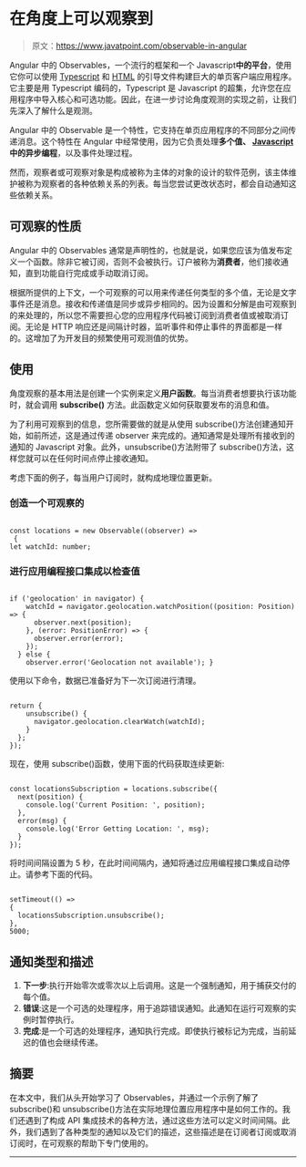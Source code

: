 # 在角度上可以观察到

> 原文：<https://www.javatpoint.com/observable-in-angular>

Angular 中的 Observables，一个流行的框架和一个 Javascript**中的平台**，使用它你可以使用 [Typescript](https://www.javatpoint.com/typescript-tutorial) 和 [HTML](https://www.javatpoint.com/html-tutorial) 的引导文件构建巨大的单页客户端应用程序。它主要是用 Typescript 编码的，Typescript 是 Javascript 的超集，允许您在应用程序中导入核心和可选功能。因此，在进一步讨论角度观测的实现之前，让我们先深入了解什么是观测。

Angular 中的 Observable 是一个特性，它支持在单页应用程序的不同部分之间传递消息。这个特性在 Angular 中经常使用，因为它负责处理**多个值、 [Javascript](https://www.javatpoint.com/javascript-tutorial) 中的异步编程**，以及事件处理过程。

然而，观察者或可观察对象是构成被称为主体的对象的设计的软件范例，该主体维护被称为观察者的各种依赖关系的列表。每当您尝试更改状态时，都会自动通知这些依赖关系。

## 可观察的性质

Angular 中的 Observables 通常是声明性的，也就是说，如果您应该为值发布定义一个函数。除非它被订阅，否则不会被执行。订户被称为**消费者**，他们接收通知，直到功能自行完成或手动取消订阅。

根据所提供的上下文，一个可观察的可以用来传递任何类型的多个值，无论是文字事件还是消息。接收和传递值是同步或异步相同的。因为设置和分解是由可观察到的来处理的，所以您不需要担心您的应用程序代码被订阅到消费者值或被取消订阅。无论是 HTTP 响应还是间隔计时器，监听事件和停止事件的界面都是一样的。这增加了为开发目的频繁使用可观测值的优势。

## 使用

角度观察的基本用法是创建一个实例来定义**用户函数**。每当消费者想要执行该功能时，就会调用 **subscribe()** 方法。此函数定义如何获取要发布的消息和值。

为了利用可观察到的信息，您所需要做的就是从使用 subscribe()方法创建通知开始，如前所述，这是通过传递 observer 来完成的。通知通常是处理所有接收到的通知的 Javascript 对象。此外，unsubscribe()方法附带了 subscribe()方法，这样您就可以在任何时间点停止接收通知。

考虑下面的例子，每当用户订阅时，就构成地理位置更新。

### 创造一个可观察的

```

const locations = new Observable((observer) =>
 {
let watchId: number;

```

### 进行应用编程接口集成以检查值

```

if ('geolocation' in navigator) {
    watchId = navigator.geolocation.watchPosition((position: Position) => {
      observer.next(position);
    }, (error: PositionError) => {
      observer.error(error);
    });
  } else {
    observer.error('Geolocation not available'); }

```

使用以下命令，数据已准备好为下一次订阅进行清理。

```

return {
    unsubscribe() {
      navigator.geolocation.clearWatch(watchId);
    }
  };
});

```

现在，使用 subscribe()函数，使用下面的代码获取连续更新:

```

const locationsSubscription = locations.subscribe({
  next(position) {
    console.log('Current Position: ', position);
  },
  error(msg) {
    console.log('Error Getting Location: ', msg);
  }
});

```

将时间间隔设置为 5 秒，在此时间间隔内，通知将通过应用编程接口集成自动停止。请参考下面的代码。

```

setTimeout(() => 
{
  locationsSubscription.unsubscribe();
}, 
5000;

```

## 通知类型和描述

1.  **下一步**:执行开始零次或零次以上后调用。这是一个强制通知，用于捕获交付的每个值。
2.  **错误**:这是一个可选的处理程序，用于追踪错误通知。此通知在运行可观察的实例时暂停执行。
3.  **完成**:是一个可选的处理程序，通知执行完成。即使执行被标记为完成，当前延迟的值也会继续传递。

## 摘要

在本文中，我们从头开始学习了 Observables，并通过一个示例了解了 subscribe()和 unsubscribe()方法在实际地理位置应用程序中是如何工作的。我们还遇到了构成 API 集成技术的各种方法，通过这些方法可以定义时间间隔。此外，我们遇到了各种类型的通知以及它们的描述，这些描述是在订阅者订阅或取消订阅时，在可观察的帮助下专门使用的。

* * *